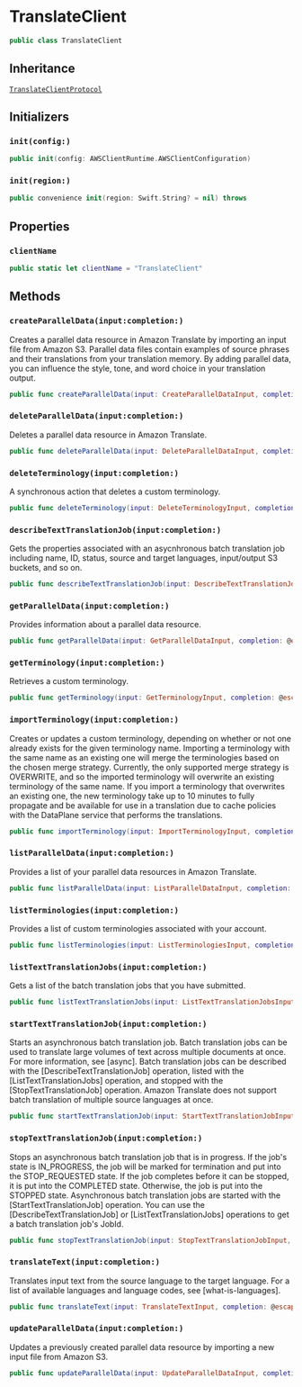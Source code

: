 # TranslateClient

``` swift
public class TranslateClient 
```

## Inheritance

[`TranslateClientProtocol`](/aws-sdk-swift/reference/0.x/AWSTranslate/TranslateClientProtocol)

## Initializers

### `init(config:)`

``` swift
public init(config: AWSClientRuntime.AWSClientConfiguration) 
```

### `init(region:)`

``` swift
public convenience init(region: Swift.String? = nil) throws 
```

## Properties

### `clientName`

``` swift
public static let clientName = "TranslateClient"
```

## Methods

### `createParallelData(input:completion:)`

Creates a parallel data resource in Amazon Translate by importing an input file from Amazon S3. Parallel data files contain examples of source phrases and their translations from your translation memory. By adding parallel data, you can influence the style, tone, and word choice in your translation output.

``` swift
public func createParallelData(input: CreateParallelDataInput, completion: @escaping (ClientRuntime.SdkResult<CreateParallelDataOutputResponse, CreateParallelDataOutputError>) -> Void)
```

### `deleteParallelData(input:completion:)`

Deletes a parallel data resource in Amazon Translate.

``` swift
public func deleteParallelData(input: DeleteParallelDataInput, completion: @escaping (ClientRuntime.SdkResult<DeleteParallelDataOutputResponse, DeleteParallelDataOutputError>) -> Void)
```

### `deleteTerminology(input:completion:)`

A synchronous action that deletes a custom terminology.

``` swift
public func deleteTerminology(input: DeleteTerminologyInput, completion: @escaping (ClientRuntime.SdkResult<DeleteTerminologyOutputResponse, DeleteTerminologyOutputError>) -> Void)
```

### `describeTextTranslationJob(input:completion:)`

Gets the properties associated with an asycnhronous batch translation job including name, ID, status, source and target languages, input/output S3 buckets, and so on.

``` swift
public func describeTextTranslationJob(input: DescribeTextTranslationJobInput, completion: @escaping (ClientRuntime.SdkResult<DescribeTextTranslationJobOutputResponse, DescribeTextTranslationJobOutputError>) -> Void)
```

### `getParallelData(input:completion:)`

Provides information about a parallel data resource.

``` swift
public func getParallelData(input: GetParallelDataInput, completion: @escaping (ClientRuntime.SdkResult<GetParallelDataOutputResponse, GetParallelDataOutputError>) -> Void)
```

### `getTerminology(input:completion:)`

Retrieves a custom terminology.

``` swift
public func getTerminology(input: GetTerminologyInput, completion: @escaping (ClientRuntime.SdkResult<GetTerminologyOutputResponse, GetTerminologyOutputError>) -> Void)
```

### `importTerminology(input:completion:)`

Creates or updates a custom terminology, depending on whether or not one already exists for the given terminology name. Importing a terminology with the same name as an existing one will merge the terminologies based on the chosen merge strategy. Currently, the only supported merge strategy is OVERWRITE, and so the imported terminology will overwrite an existing terminology of the same name. If you import a terminology that overwrites an existing one, the new terminology take up to 10 minutes to fully propagate and be available for use in a translation due to cache policies with the DataPlane service that performs the translations.

``` swift
public func importTerminology(input: ImportTerminologyInput, completion: @escaping (ClientRuntime.SdkResult<ImportTerminologyOutputResponse, ImportTerminologyOutputError>) -> Void)
```

### `listParallelData(input:completion:)`

Provides a list of your parallel data resources in Amazon Translate.

``` swift
public func listParallelData(input: ListParallelDataInput, completion: @escaping (ClientRuntime.SdkResult<ListParallelDataOutputResponse, ListParallelDataOutputError>) -> Void)
```

### `listTerminologies(input:completion:)`

Provides a list of custom terminologies associated with your account.

``` swift
public func listTerminologies(input: ListTerminologiesInput, completion: @escaping (ClientRuntime.SdkResult<ListTerminologiesOutputResponse, ListTerminologiesOutputError>) -> Void)
```

### `listTextTranslationJobs(input:completion:)`

Gets a list of the batch translation jobs that you have submitted.

``` swift
public func listTextTranslationJobs(input: ListTextTranslationJobsInput, completion: @escaping (ClientRuntime.SdkResult<ListTextTranslationJobsOutputResponse, ListTextTranslationJobsOutputError>) -> Void)
```

### `startTextTranslationJob(input:completion:)`

Starts an asynchronous batch translation job. Batch translation jobs can be used to translate large volumes of text across multiple documents at once. For more information, see \[async\]. Batch translation jobs can be described with the \[DescribeTextTranslationJob\] operation, listed with the \[ListTextTranslationJobs\] operation, and stopped with the \[StopTextTranslationJob\] operation. Amazon Translate does not support batch translation of multiple source languages at once.

``` swift
public func startTextTranslationJob(input: StartTextTranslationJobInput, completion: @escaping (ClientRuntime.SdkResult<StartTextTranslationJobOutputResponse, StartTextTranslationJobOutputError>) -> Void)
```

### `stopTextTranslationJob(input:completion:)`

Stops an asynchronous batch translation job that is in progress. If the job's state is IN\_PROGRESS, the job will be marked for termination and put into the STOP\_REQUESTED state. If the job completes before it can be stopped, it is put into the COMPLETED state. Otherwise, the job is put into the STOPPED state. Asynchronous batch translation jobs are started with the \[StartTextTranslationJob\] operation. You can use the \[DescribeTextTranslationJob\] or \[ListTextTranslationJobs\] operations to get a batch translation job's JobId.

``` swift
public func stopTextTranslationJob(input: StopTextTranslationJobInput, completion: @escaping (ClientRuntime.SdkResult<StopTextTranslationJobOutputResponse, StopTextTranslationJobOutputError>) -> Void)
```

### `translateText(input:completion:)`

Translates input text from the source language to the target language. For a list of available languages and language codes, see \[what-is-languages\].

``` swift
public func translateText(input: TranslateTextInput, completion: @escaping (ClientRuntime.SdkResult<TranslateTextOutputResponse, TranslateTextOutputError>) -> Void)
```

### `updateParallelData(input:completion:)`

Updates a previously created parallel data resource by importing a new input file from Amazon S3.

``` swift
public func updateParallelData(input: UpdateParallelDataInput, completion: @escaping (ClientRuntime.SdkResult<UpdateParallelDataOutputResponse, UpdateParallelDataOutputError>) -> Void)
```
